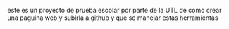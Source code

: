 este es un proyecto de prueba escolar por parte de la UTL de como crear una paguina web y subirla a github y que se manejar estas herramientas
